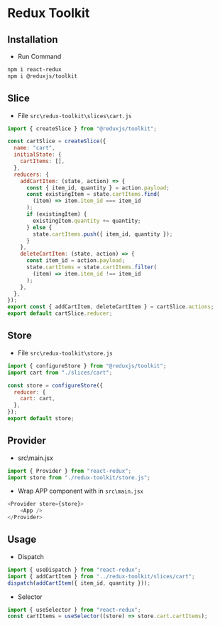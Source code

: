 # Redux Toolkit

## Installation

- Run Command

```bash
npm i react-redux
npm i @reduxjs/toolkit
```

## Slice

- File `src\redux-toolkit\slices\cart.js`

```js
import { createSlice } from "@reduxjs/toolkit";

const cartSlice = createSlice({
  name: "cart",
  initialState: {
    cartItems: [],
  },
  reducers: {
    addCartItem: (state, action) => {
      const { item_id, quantity } = action.payload;
      const existingItem = state.cartItems.find(
        (item) => item.item_id === item_id
      );
      if (existingItem) {
        existingItem.quantity += quantity;
      } else {
        state.cartItems.push({ item_id, quantity });
      }
    },
    deleteCartItem: (state, action) => {
      const item_id = action.payload;
      state.cartItems = state.cartItems.filter(
        (item) => item.item_id !== item_id
      );
    },
  },
});
export const { addCartItem, deleteCartItem } = cartSlice.actions;
export default cartSlice.reducer;
```

## Store

- File `src\redux-toolkit\store.js`

```js
import { configureStore } from "@reduxjs/toolkit";
import cart from "./slices/cart";

const store = configureStore({
  reducer: {
    cart: cart,
  },
});
export default store;
```

## Provider

- src\main.jsx

```js
import { Provider } from "react-redux";
import store from "./redux-toolkit/store.js";
```
- Wrap APP component with in `src\main.jsx`
```js
<Provider store={store}>
    <App />
</Provider>
```

## Usage

- Dispatch

```js
import { useDispatch } from "react-redux";
import { addCartItem } from "../redux-toolkit/slices/cart";
dispatch(addCartItem({ item_id, quantity }));
```

- Selector

```js
import { useSelector } from "react-redux";
const cartItems = useSelector((store) => store.cart.cartItems);
```
